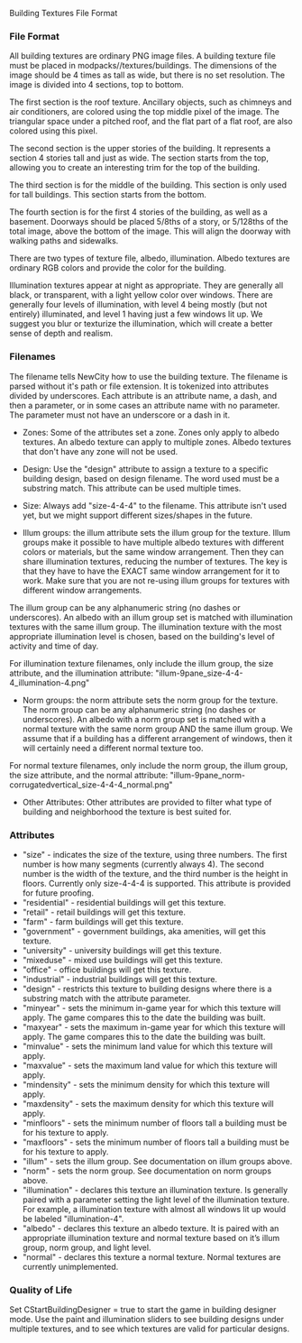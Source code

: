 Building Textures File Format

### File Format

All building textures are ordinary PNG image files. A building texture file must be placed in modpacks/<your modpack>/textures/buildings. The dimensions of the image should be 4 times as tall as wide, but there is no set resolution. The image is divided into 4 sections, top to bottom.

The first section is the roof texture. Ancillary objects, such as chimneys and air conditioners, are colored using the top middle pixel of the image. The triangular space under a pitched roof, and the flat part of a flat roof, are also colored using this pixel.

The second section is the upper stories of the building. It represents a section 4 stories tall and just as wide. The section starts from the top, allowing you to create an interesting trim for the top of the building. 

The third section is for the middle of the building. This section is only used for tall buildings. This section starts from the bottom.

The fourth section is for the first 4 stories of the building, as well as a basement. Doorways should be placed 5/8ths of a story, or 5/128ths of the total image, above the bottom of the image. This will align the doorway with walking paths and sidewalks.

There are two types of texture file, albedo, illumination. Albedo textures are ordinary RGB colors and provide the color for the building.

Illumination textures appear at night as appropriate. They are generally all black, or transparent, with a light yellow color over windows. There are generally four levels of illumination, with level 4 being mostly (but not entirely) illuminated, and level 1 having just a few windows lit up. We suggest you blur or texturize the illumination, which will create a better sense of depth and realism.

### Filenames

The filename tells NewCity how to use the building texture. The filename is parsed without it's path or file extension. It is tokenized into attributes divided by underscores. Each attribute is an attribute name, a dash, and then a parameter, or in some cases an attribute name with no parameter. The parameter must not have an underscore or a dash in it.

* Zones: Some of the attributes set a zone. Zones only apply to albedo textures. An albedo texture can apply to multiple zones. Albedo textures that don't have any zone will not be used.

* Design: Use the "design" attribute to assign a texture to a specific building design, based on design filename. The word used must be a substring match. This attribute can be used multiple times.

* Size: Always add "size-4-4-4" to the filename. This attribute isn't used yet, but we might support different sizes/shapes in the future.

* Illum groups: the illum attribute sets the illum group for the texture. Illum groups make it possible to have multiple albedo textures with different colors or materials, but the same window arrangement. Then they can share illumination textures, reducing the number of textures. The key is that they have to have the EXACT same window arrangement for it to work. Make sure that you are not re-using illum groups for textures with different window arrangements.

The illum group can be any alphanumeric string (no dashes or underscores). An albedo with an illum group set is matched with illumination textures with the same illum group. The illumination texture with the most appropriate illumination level is chosen, based on the building's level of activity and time of day.

For illumination texture filenames, only include the illum group, the size attribute, and the illumination attribute: "illum-9pane_size-4-4-4_illumination-4.png"

* Norm groups: the norm attribute sets the norm group for the texture. The norm group can be any alphanumeric string (no dashes or underscores). An albedo with a norm group set is matched with a normal texture with the same norm group AND the same illum group. We assume that if a building has a different arrangement of windows, then it will certainly need a different normal texture too. 

For normal texture filenames, only include the norm group, the illum group, the size attribute, and the normal attribute: "illum-9pane_norm-corrugatedvertical_size-4-4-4_normal.png"

* Other Attributes: Other attributes are provided to filter what type of building and neighborhood the texture is best suited for.

### Attributes ###

* "size" - indicates the size of the texture, using three numbers. The first number is how many segments (currently always 4). The second number is the width of the texture, and the third number is the height in floors. Currently only size-4-4-4 is supported. This attribute is provided for future proofing.
* "residential" - residential buildings will get this texture.
* "retail" - retail buildings will get this texture. 
* "farm" - farm buildings will get this texture. 
* "government" - government buildings, aka amenities, will get this texture.
* "university" - university buildings will get this texture.
* "mixeduse" - mixed use buildings will get this texture. 
* "office" - office buildings will get this texture. 
* "industrial" - industrial buildings will get this texture. 
* "design" - restricts this texture to building designs where there is a substring match with the attribute parameter.
* "minyear" - sets the minimum in-game year for which this texture will apply. The game compares this to the date the building was built.
* "maxyear" - sets the maximum in-game year for which this texture will apply. The game compares this to the date the building was built.
* "minvalue" - sets the minimum land value for which this texture will apply.
* "maxvalue" - sets the maximum land value for which this texture will apply.
* "mindensity" - sets the minimum density for which this texture will apply.
* "maxdensity" - sets the maximum density for which this texture will apply.
* "minfloors" - sets the minimum number of floors tall a building must be for his texture to apply.
* "maxfloors" - sets the minimum number of floors tall a building must be for his texture to apply.
* "illum" - sets the illum group. See documentation on illum groups above.
* "norm" - sets the norm group. See documentation on norm groups above.
* "illumination" - declares this texture an illumination texture. Is generally paired with a parameter setting the light level of the illumination texture. For example, a illumination texture with almost all windows lit up would be labeled "illumination-4".
* "albedo" - declares this texture an albedo texture. It is paired with an appropriate illumination texture and normal texture based on it’s illum group, norm group, and light level.
* "normal" - declares this texture a normal texture. Normal textures are currently unimplemented.

### Quality of Life ###

Set CStartBuildingDesigner = true to start the game in building designer mode. Use the paint and illumination sliders to see building designs under multiple textures, and to see which textures are valid for particular designs.
